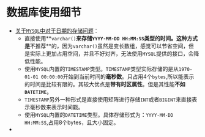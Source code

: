 # 数据库使用细节

- [关于`MYSQL`中对于日期的存储问题](https://zhuanlan.zhihu.com/p/386702884)：
  - 直接使用**`varchar()`**来存储`YYYY-MM-DD HH:MM:SS`类型的时间。这种方式是**不推荐**的，因为`varchar()`虽然是变长数组，感觉可以节省空间，但是实际上更加占用空间，并且不好对齐，无法使用`MYSQL`提供的接口，会降低性能。
  - 使用`MYSQL`内置的`TIMESTAMP`类型。`TIMESTAMP`类型实际存储的是从`1970-01-01 00:00:00`开始到当前时间的**毫秒数**。只占用4个`bytes`,所以能表示的时间是比较有限的。其较大优点是**带有时区属性**。但是其性能**不如`DATETIME`**。
  - `TIMESTAMP`另外一种形式是直接使用矩阵进行存储`INT`或者`BIGINT`来直接表示毫秒数来表示时间戳。
  - 使用`MYSQL`内置的`DATETIME`类型。具体存储形式为：`YYYY-MM-DD HH:MM:SS`,占用8个bytes，且大小固定。
- 